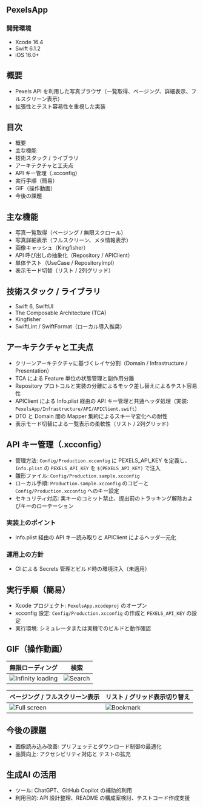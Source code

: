 ## PexelsApp

### 開発環境

- Xcode 16.4
- Swift 6.1.2
- iOS 16.0+

## 概要

- Pexels API を利用した写真ブラウザ（一覧取得、ページング、詳細表示、フルスクリーン表示）
- 拡張性とテスト容易性を重視した実装

## 目次

- 概要
- 主な機能
- 技術スタック / ライブラリ
- アーキテクチャと工夫点
- API キー管理（.xcconfig）
- 実行手順（簡易）
- GIF（操作動画）
- 今後の課題

## 主な機能

- 写真一覧取得（ページング / 無限スクロール）
- 写真詳細表示（フルスクリーン、メタ情報表示）
- 画像キャッシュ（Kingfisher）
- API 呼び出しの抽象化（Repository / APIClient）
- 単体テスト（UseCase / RepositoryImpl）
- 表示モード切替（リスト / 2列グリッド）

## 技術スタック / ライブラリ

- Swift 6, SwiftUI
- The Composable Architecture (TCA)
- Kingfisher
- SwiftLint / SwiftFormat（ローカル導入推奨）

## アーキテクチャと工夫点

- クリーンアーキテクチャに基づくレイヤ分割（Domain / Infrastructure / Presentation）
- TCA による Feature 単位の状態管理と副作用分離
- Repository プロトコルと実装の分離によるモック差し替えによるテスト容易性
- APIClient による Info.plist 経由の API キー管理と共通ヘッダ処理（実装: `PexelsApp/Infrastructure/API/APIClient.swift`）
- DTO と Domain 間の Mapper 集約によるスキーマ変化への耐性
- 表示モード切替による一覧表示の柔軟性（リスト / 2列グリッド）

## API キー管理（.xcconfig）

- 管理方法: `Config/Production.xcconfig` に PEXELS_API_KEY を定義し、`Info.plist` の `PEXELS_API_KEY` を `$(PEXELS_API_KEY)` で注入
- 雛形ファイル: `Config/Production.sample.xcconfig`
- ローカル手順: `Production.sample.xcconfig` のコピーと `Config/Production.xcconfig` へのキー設定
- セキュリティ対応: 実キーのコミット禁止、提出前のトラッキング解除およびキーのローテーション

### 実装上のポイント

- Info.plist 経由の API キー読み取りと APIClient によるヘッダ一元化

### 運用上の方針

- CI による Secrets 管理とビルド時の環境注入（未適用）

## 実行手順（簡易）

- Xcode プロジェクト: `PexelsApp.xcodeproj` のオープン
- xcconfig 設定: `Config/Production.xcconfig` の作成と `PEXELS_API_KEY` の設定
- 実行環境: シミュレータまたは実機でのビルドと動作確認

## GIF（操作動画）

| 無限ローディング | 検索 |
|---|---|
| ![Infinity loading](Assets/Gif/InfinityLoading.gif) | ![Search](Assets/Gif/Search.gif) |

| ページング / フルスクリーン表示 | リスト / グリッド表示切り替え |
|---|---|
| ![Full screen](Assets/Gif/FullScreenImageDisplay.gif) | ![Bookmark](Assets/Gif/ListGridToggle.gif) |

## 今後の課題

- 画像読み込み改善: プリフェッチとダウンロード制御の最適化
- 品質向上: アクセシビリティ対応と テストの拡充

## 生成AI の活用

- ツール: ChatGPT、GitHub Copilot の補助的利用
- 利用目的: API 設計整理、README の構成案検討、テストコード作成支援
